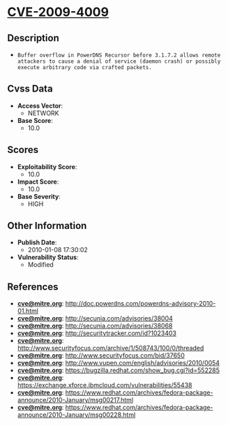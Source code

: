 
# [CVE-2009-4009](https://cve.mitre.org/cgi-bin/cvename.cgi?name=CVE-2009-4009)

## Description

- `Buffer overflow in PowerDNS Recursor before 3.1.7.2 allows remote attackers to cause a denial of service (daemon crash) or possibly execute arbitrary code via crafted packets.`

## Cvss Data

- **Access Vector**:
  - NETWORK
- **Base Score**:
  - 10.0

## Scores

- **Exploitability Score**:
  - 10.0
- **Impact Score**:
  - 10.0
- **Base Severity**:
  - HIGH

## Other Information

- **Publish Date**:
  - 2010-01-08 17:30:02
- **Vulnerability Status**:
  - Modified

## References

- **cve@mitre.org**: http://doc.powerdns.com/powerdns-advisory-2010-01.html
- **cve@mitre.org**: http://secunia.com/advisories/38004
- **cve@mitre.org**: http://secunia.com/advisories/38068
- **cve@mitre.org**: http://securitytracker.com/id?1023403
- **cve@mitre.org**: http://www.securityfocus.com/archive/1/508743/100/0/threaded
- **cve@mitre.org**: http://www.securityfocus.com/bid/37650
- **cve@mitre.org**: http://www.vupen.com/english/advisories/2010/0054
- **cve@mitre.org**: https://bugzilla.redhat.com/show_bug.cgi?id=552285
- **cve@mitre.org**: https://exchange.xforce.ibmcloud.com/vulnerabilities/55438
- **cve@mitre.org**: https://www.redhat.com/archives/fedora-package-announce/2010-January/msg00217.html
- **cve@mitre.org**: https://www.redhat.com/archives/fedora-package-announce/2010-January/msg00228.html

